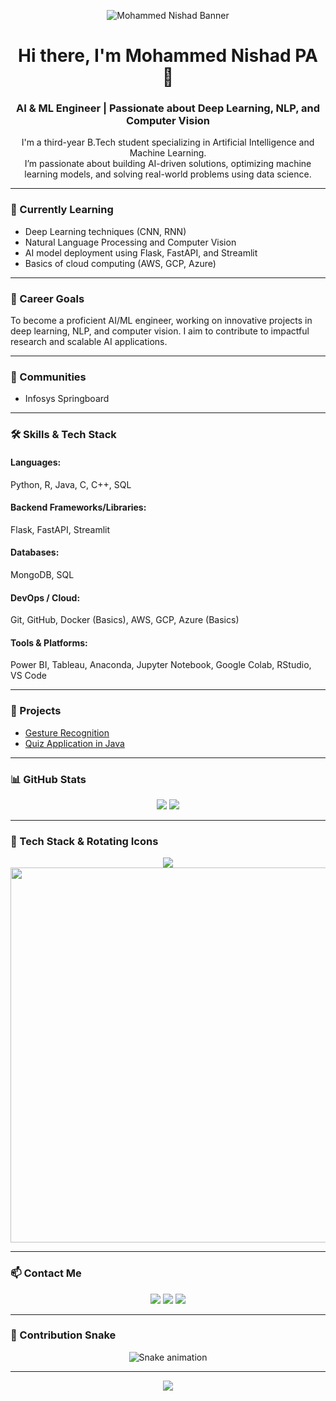 <!-- Banner -->
<p align="center">
  <img src="https://capsule-render.vercel.app/api?type=waving&color=gradient&height=200&section=header&text=Mohammed%20Nishad%20PA&fontSize=40&fontAlign=50&fontColor=ffffff" alt="Mohammed Nishad Banner"/>
</p>

<!-- Banner or Header -->
<h1 align="center">Hi there, I'm Mohammed Nishad PA 👋</h1>
<h3 align="center">AI & ML Engineer | Passionate about Deep Learning, NLP, and Computer Vision</h3>

<!-- Bio -->
<p align="center">
  I'm a third-year B.Tech student specializing in Artificial Intelligence and Machine Learning. <br />
  I’m passionate about building AI-driven solutions, optimizing machine learning models, and solving real-world problems using data science.
</p>

---

<!-- Current Learning -->
### 📘 Currently Learning
- Deep Learning techniques (CNN, RNN)
- Natural Language Processing and Computer Vision
- AI model deployment using Flask, FastAPI, and Streamlit
- Basics of cloud computing (AWS, GCP, Azure)

---

### 🎯 Career Goals
To become a proficient AI/ML engineer, working on innovative projects in deep learning, NLP, and computer vision. I aim to contribute to impactful research and scalable AI applications.

---

### 👥 Communities
- Infosys Springboard

---

### 🛠 Skills & Tech Stack
#### Languages:
Python, R, Java, C, C++, SQL

#### Backend Frameworks/Libraries:
Flask, FastAPI, Streamlit

#### Databases:
MongoDB, SQL

#### DevOps / Cloud:
Git, GitHub, Docker (Basics), AWS, GCP, Azure (Basics)

#### Tools & Platforms:
Power BI, Tableau, Anaconda, Jupyter Notebook, Google Colab, RStudio, VS Code

---

### 📂 Projects
- [Gesture Recognition](https://github.com/MdNishad-03/Gesture-recognition)
- [Quiz Application in Java](https://github.com/MdNishad-03/Quiz-Application-Java-prg)

---

### 📊 GitHub Stats
<p align="center">
  <img src="https://github-readme-stats.vercel.app/api?username=MdNishad-03&show_icons=true&theme=dark" />
  <img src="https://streak-stats.demolab.com?user=MdNishad-03&theme=dark" />
</p>

---

### 🧰 Tech Stack & Rotating Icons
<p align="center">
  <img src="https://readme-typing-svg.demolab.com/?lines=Tech+Stack+%26+Latest+Learning&center=true&width=500&height=45&color=0CF7F7&vCenter=true&pause=1000&size=25"/>
  <br>
  <img src="https://raw.githubusercontent.com/MdNishad-03/MdNishad-03/main/assets/tech-logos-rotate.gif" width="600"/>
</p>

---

### 📫 Contact Me
<p align="center">
  <a href="mailto:mnishadckm@gmail.com"><img src="https://img.shields.io/badge/Email-mnishadckm@gmail.com-red?style=for-the-badge&logo=gmail"></a>
  <a href="https://github.com/MdNishad-03"><img src="https://img.shields.io/badge/GitHub-MdNishad--03-black?style=for-the-badge&logo=github"></a>
  <a href="https://www.linkedin.com/in/mohammed-nishad13/"><img src="https://img.shields.io/badge/LinkedIn-mohammed--nishad13-blue?style=for-the-badge&logo=linkedin"></a>
</p>

---

### 🐍 Contribution Snake
<p align="center">
  <img src="https://raw.githubusercontent.com/MdNishad-03/MdNishad-03/output/snake.svg" alt="Snake animation" />
</p>

---

<p align="center">
  <img src="https://capsule-render.vercel.app/api?type=waving&color=gradient&height=65&section=footer"/>
</p>
